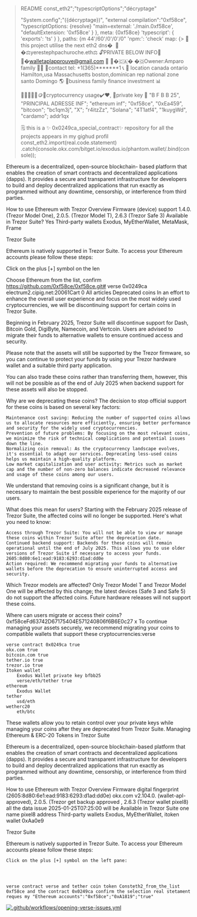 > README
>const_eth2";"typescriptOptions";"décryptage"
>
> "System.config";"({décryptage})",
>  "external compilation":"0xf58ce",
>  "typescriptOptions: {resolve}
>     "main=external: './main.0xf58ce',
>      "defaultExtension: '0xf58ce'
>    }
>  },
>  meta: {0xf58ce}
>    'typescript': { 'exports': 'ts' }
>  },
>  paths: {m 44'/60'/0'/0'/0"
>    'npm:': 'check'
>  map: {> 🧾this project utilise the next eth2 dns�
>️                     📡
>         �⚖️yerestephpachuroche.eth⚖️
>            🔓PRIVATE BELOW INFO🔏
>    🔹�walletaplapprouve@gmail.com 📩
>    🔹�🇨🇦� �🇴Owener:Amparo family 🏅🏅
>    🔹contact tel: +1(365)*******1 📞
>    🔹 location canada ontario Hamilton,usa Massachusetts boston,dominican rep national zone santo Domingo 🌎
>    🔹business family finance investment 📊
>    
> 🏦💵💲💸💴🪙🤑cryptocurrency usage✔️♥,️
>    🔹private key 🔑
> "B F B B 25",
> "PRINCIPAL ADRESSE INF";
> "ethereum inf";
>             "0xf58ce",
>             "0xEa459",
> "bitcoon";
>             "bc1qm3j",
> "X";
>             "r4itzZz",
> "Solana";
>             "4T1atf4",
>             "1kuygWd",
> "cardamo";
>             addr1qx           
>             
> 🗒️ this is a ✨ 0x0249ca_special_contract✨ repository for all the projects appears in my gighud profil
> const_eth2.import(real.code.statement)
  .catch(console.okx.com/bitget.io/exodus.io/phantom.wallet/.bind(console));
>
Ethereum is a decentralized, open-source blockchain- based platform that enables the creation of smart contracts and decentralized applications (dapps). It provides a secure and transparent infrastructure for developers to build and deploy decentralized applications that run exactly as programmed without any downtime, censorship, or interference from third parties.

How to use Ethereum with Trezor Overview Firmware (device) support 1.4.0. (Trezor Model One), 2.0.5. (Trezor Model T), 2.6.3 (Trezor Safe 3) Available in Trezor Suite? Yes Third-party wallets Exodus, MyEtherWallet, MetaMask, Frame

Trezor Suite

Ethereum is natively supported in Trezor Suite. To access your Ethereum accounts please follow these steps:

Click on the plus [+] symbol on the len

Choose Ethereum from the list, confirm
https://github.com/0xf58ce/0xf58ce.git# verse
0x0249ca
electrum2.cipig.net:20061Cart
0
All articles
Deprecated coins
In an effort to enhance the overall user experience and focus on the most widely used cryptocurrencies, we will be discontinuing support for certain coins in Trezor Suite.
 
Beginning in February 2025, Trezor Suite will discontinue support for Dash, Bitcoin Gold, DigiByte, Namecoin, and Vertcoin. Users are advised to migrate their funds to alternative wallets to ensure continued access and security.
 
Please note that the assets will still be supported by the Trezor firmware, so you can continue to protect your funds by using your Trezor hardware wallet and a suitable third party application.
 
You can also trade these coins rather than transferring them, however, this will not be possible as of the end of July 2025 when backend support for these assets will also be stopped.

Why are we deprecating these coins?
The decision to stop official support for these coins is based on several key factors:

    Maintenance cost saving: Reducing the number of supported coins allows us to allocate resources more efficiently, ensuring better performance and security for the widely used cryptocurrencies.
    Prevention of future problems: By focusing on the most relevant coins, we minimize the risk of technical complications and potential issues down the line.
    Normalizing coin removal: As the cryptocurrency landscape evolves, it's essential to adapt our services. Deprecating less-used coins helps us maintain a high-quality platform.
    Low market capitalization and user activity: Metrics such as market cap and the number of non-zero balances indicate decreased relevance and usage of these coins among our users.

 
We understand that removing coins is a significant change, but it is necessary to maintain the best possible experience for the majority of our users.

What does this mean for users?
Starting with the February 2025 release of Trezor Suite, the affected coins will no longer be supported. Here's what you need to know:

    Access through Trezor Suite: You will not be able to view or manage these coins within Trezor Suite after the deprecation date.
    Continued backend support: Backends for these coins will remain operational until the end of July 2025. This allows you to use older versions of Trezor Suite if necessary to access your funds. 2605:8d80:6e1:ead:9183:6293:d1ad:dd0e
    Action required: We recommend migrating your funds to alternative wallets before the deprecation to ensure uninterrupted access and security.


Which Trezor models are affected?
Only Trezor Model T and Trezor Model One will be affected by this change; the latest devices (Safe 3 and Safe 5) do not support the affected coins. Future hardware releases will not support these coins.

Where can users migrate or access their coins? 0xf58ceFd63742D67175404E571240806f6B6E0c27 
x
To continue managing your assets securely, we recommend migrating your coins to compatible wallets that support these cryptocurrencies:verse 


    verse contract 0x0249ca true 
    okx.com true 
    bitcoin.com true 
    tether.io true 
    trezor.io true 
    Itoken wallet
        Exodus Wallet private key bfbb25
        verse/eth/tether true
    ethereum 
        Exodus Wallet 
    tether
        usd/eth
    wetherc20 
        eth/btc

 
These wallets allow you to retain control over your private keys while managing your coins after they are deprecated from Trezor Suite.
Managing Ethereum & ERC-20 Tokens in Trezor Suite

Ethereum is a decentralized, open-source blockchain-based platform that enables the creation of smart contracts and decentralized applications (dapps). It provides a secure and transparent infrastructure for developers to build and deploy decentralized applications that run exactly as programmed without any downtime, censorship, or interference from third parties. 

How to use Ethereum with Trezor
Overview
  Firmware digital fingerprint (2605:8d80:6e1:ead:9183:6293:d1ad:dd0e) okx.com  v2.104.0. (wallet-apl-approved), 2.0.5. (Trezor get backup approved , 2.6.3 (Trezor wallet pixel8)
all the data issue 2025-01-25T07:25:00 will be Available in Trezor Suite one name pixel8
address 
Third-party wallets 	Exodus, MyEtherWallet, itoken wallet 0xAa0e9 
 

 
Trezor Suite

Ethereum is natively supported in Trezor Suite. To access your Ethereum accounts please follow these steps:
 

    Click on the plus [+] symbol on the left pane:

 
    

    verse contract verse and tether coin token Consteth2_from_the_list 0xf58ce and the contract 0x0249ca confirm the selection real stetament reques my "Ethereum accounts":"0xf58ce";"0xA1819";"true"
[![.github/workflows/opening-verse-issues.yml](https://github.com/0xf58ce/0xf58ce/actions/workflows/opening-verse-issues.yml/badge.svg)](https://github.com/0xf58ce/0xf58ce/actions/workflows/opening-verse-issues.yml)
 
